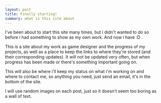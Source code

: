 ```yaml
---
layout: post
title: Finally starting!
summary: what is this site about
---
```


I've been about to start this site many times, but i didn't wanted to do so before i had something to show as my own work. And now i have :D .

This is a site about my work as game designer and the progress of my projects, as well as a place to keep the links to where they're stored (and their corresponding updates). It will not be updated very often, but when progress has been made or there's something important going on.

This will also be where i'll keep my status on what i'm working on and where to contact me, so anything you need, just send an email, it's in the bottom of the site.

I will use random images on each post, just so it doesn't seem too boring as a wall of text. 
